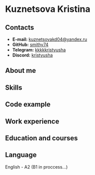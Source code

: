 # Kuznetsova Kristina

## Contacts

* **E-mail:** [kuznetsovakd04@yandex.ru](kuznetsovakd04@yandex.ru)
* **GitHub:** [smithy74](https://github.com/smithy74)
* **Telegram:** [kkkkkristyusha](https://t.me/kkkkkristyusha)
* **Discord:** [kristyusha](https://discordapp.com/users/kristyusha#3024)

## About me

## Skills

## Code example

## Work experience

## Education and courses

## Language
English - A2 (B1 in proccess...)
